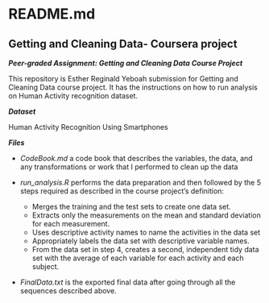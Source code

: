 # README.md
## **Getting and Cleaning Data- Coursera project**

***Peer-graded Assignment: Getting and Cleaning Data Course Project***

This repository is Esther Reginald Yeboah submission for Getting and Cleaning Data course project. It has the instructions on how to run analysis on Human Activity recognition dataset.

***Dataset***

Human Activity Recognition Using Smartphones

***Files***

* _CodeBook.md_ a code book that describes the variables, the data, and any transformations or work that I performed to clean up the data

* _run_analysis.R_ performs the data preparation and then followed by the 5 steps required as described in the course project’s definition:
  + Merges the training and the test sets to create one data set.
  + Extracts only the measurements on the mean and standard deviation for each measurement.
  + Uses descriptive activity names to name the activities in the data set
  + Appropriately labels the data set with descriptive variable names.
  + From the data set in step 4, creates a second, independent tidy data set with the average of each variable for each activity and each subject.
        
* _FinalData.txt_ is the exported final data after going through all the sequences described above.
